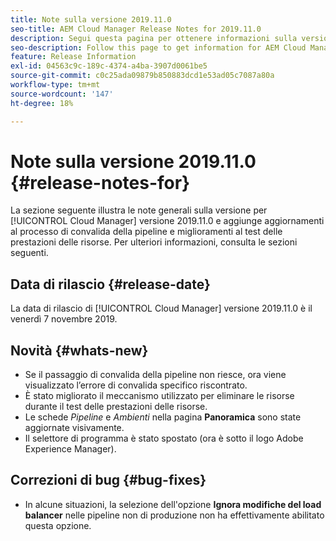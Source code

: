 ```yaml
---
title: Note sulla versione 2019.11.0
seo-title: AEM Cloud Manager Release Notes for 2019.11.0
description: Segui questa pagina per ottenere informazioni sulla versione 2019.11.0 di Cloud Manager.
seo-description: Follow this page to get information for AEM Cloud Manager Release 2019.11.0.
feature: Release Information
exl-id: 04563c9c-189c-4374-a4ba-3907d0061be5
source-git-commit: c0c25ada09879b850883dcd1e53ad05c7087a80a
workflow-type: tm+mt
source-wordcount: '147'
ht-degree: 18%

---
```


# Note sulla versione 2019.11.0 {#release-notes-for}

La sezione seguente illustra le note generali sulla versione per [!UICONTROL Cloud Manager] versione 2019.11.0 e aggiunge aggiornamenti al processo di convalida della pipeline e miglioramenti al test delle prestazioni delle risorse.
Per ulteriori informazioni, consulta le sezioni seguenti.

## Data di rilascio {#release-date}

La data di rilascio di [!UICONTROL Cloud Manager] versione 2019.11.0 è il venerdì 7 novembre 2019.

## Novità {#whats-new}

* Se il passaggio di convalida della pipeline non riesce, ora viene visualizzato l’errore di convalida specifico riscontrato.
* È stato migliorato il meccanismo utilizzato per eliminare le risorse durante il test delle prestazioni delle risorse.
* Le schede *Pipeline* e *Ambienti* nella pagina **Panoramica** sono state aggiornate visivamente.
* Il selettore di programma è stato spostato (ora è sotto il logo Adobe Experience Manager).

## Correzioni di bug {#bug-fixes}

* In alcune situazioni, la selezione dell&#39;opzione **Ignora modifiche del load balancer** nelle pipeline non di produzione non ha effettivamente abilitato questa opzione.
